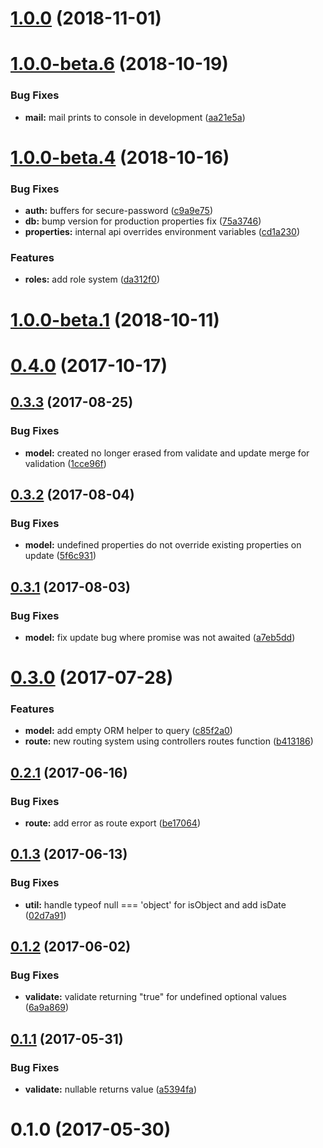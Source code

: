 <a name="1.0.0"></a>
# [1.0.0](https://github.com/Beg-in/server/compare/1.0.0-beta.6...1.0.0) (2018-11-01)



<a name="1.0.0-beta.6"></a>
# [1.0.0-beta.6](https://github.com/Beg-in/server/compare/1.0.0-beta.4...1.0.0-beta.6) (2018-10-19)


### Bug Fixes

* **mail:** mail prints to console in development ([aa21e5a](https://github.com/Beg-in/server/commit/aa21e5a))



<a name="1.0.0-beta.4"></a>
# [1.0.0-beta.4](https://github.com/Beg-in/server/compare/1.0.0-beta.1...1.0.0-beta.4) (2018-10-16)


### Bug Fixes

* **auth:** buffers for secure-password ([c9a9e75](https://github.com/Beg-in/server/commit/c9a9e75))
* **db:** bump version for production properties fix ([75a3746](https://github.com/Beg-in/server/commit/75a3746))
* **properties:** internal api overrides environment variables ([cd1a230](https://github.com/Beg-in/server/commit/cd1a230))


### Features

* **roles:** add role system ([da312f0](https://github.com/Beg-in/server/commit/da312f0))



<a name="1.0.0-beta.1"></a>
# [1.0.0-beta.1](https://github.com/Beg-in/server/compare/0.4.0...1.0.0-beta.1) (2018-10-11)



<a name="0.4.0"></a>
# [0.4.0](https://github.com/Beg-in/server/compare/0.3.3...0.4.0) (2017-10-17)



<a name="0.3.3"></a>
## [0.3.3](https://github.com/Beg-in/server/compare/0.3.2...0.3.3) (2017-08-25)


### Bug Fixes

* **model:** created no longer erased from validate and update merge for validation ([1cce96f](https://github.com/Beg-in/server/commit/1cce96f))



<a name="0.3.2"></a>
## [0.3.2](https://github.com/Beg-in/server/compare/0.3.1...0.3.2) (2017-08-04)


### Bug Fixes

* **model:** undefined properties do not override existing properties on update ([5f6c931](https://github.com/Beg-in/server/commit/5f6c931))



<a name="0.3.1"></a>
## [0.3.1](https://github.com/Beg-in/server/compare/0.3.0...0.3.1) (2017-08-03)


### Bug Fixes

* **model:** fix update bug where promise was not awaited ([a7eb5dd](https://github.com/Beg-in/server/commit/a7eb5dd))



<a name="0.3.0"></a>
# [0.3.0](https://github.com/Beg-in/server/compare/0.2.2...0.3.0) (2017-07-28)


### Features

* **model:** add empty ORM helper to query ([c85f2a0](https://github.com/Beg-in/server/commit/c85f2a0))
* **route:** new routing system using controllers routes function ([b413186](https://github.com/Beg-in/server/commit/b413186))



<a name="0.2.1"></a>
## [0.2.1](https://github.com/Beg-in/server/compare/0.1.3...0.2.1) (2017-06-16)


### Bug Fixes

* **route:** add error as route export ([be17064](https://github.com/Beg-in/server/commit/be17064))



<a name="0.1.3"></a>
## [0.1.3](https://github.com/Beg-in/server/compare/0.1.2...0.1.3) (2017-06-13)


### Bug Fixes

* **util:** handle typeof null === 'object' for isObject and add isDate ([02d7a91](https://github.com/Beg-in/server/commit/02d7a91))



<a name="0.1.2"></a>
## [0.1.2](https://github.com/Beg-in/server/compare/0.1.1...0.1.2) (2017-06-02)


### Bug Fixes

* **validate:** validate returning "true" for undefined optional values ([6a9a869](https://github.com/Beg-in/server/commit/6a9a869))



<a name="0.1.1"></a>
## [0.1.1](https://github.com/Beg-in/server/compare/0.1.0...0.1.1) (2017-05-31)


### Bug Fixes

* **validate:** nullable returns value ([a5394fa](https://github.com/Beg-in/server/commit/a5394fa))



<a name="0.1.0"></a>
# 0.1.0 (2017-05-30)



